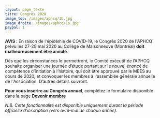 ```yaml
---
layout: page_texte
titre: Congrès 2020
image_top: /images/aphcq/1b.jpg
image_droite: /images/aphcq/1s.jpg
paypal: 1
---
```

**AVIS** : En raison de l'épidémie de COVID-19, le Congrès 2020 de l'APHCQ prévu les 27-29 mai 2020 au Collège de Maisonneuve (Montréal) **doit malheureusement être annulé**.

Dès que les circonstances le permettront, le Comité exécutif de l’APHCQ souhaite organiser une journée d’étude portant sur le nouvel énoncé de compétence d’initiation à l’histoire, qui doit être approuvé par le MEES au cours de 2020, et convoquer les membres à l'assemblée générale annuelle de l'Association. D’autres détails suivront.


**Pour vous inscrire au Congrès annuel**, complétez le formulaire disponible dans la page [**Devenir membre**](/adherez.html) 

*N.B. Cette fonctionnalité est disponible uniquement durant la période officielle d'inscription (vers avril-mai de chaque année).*
